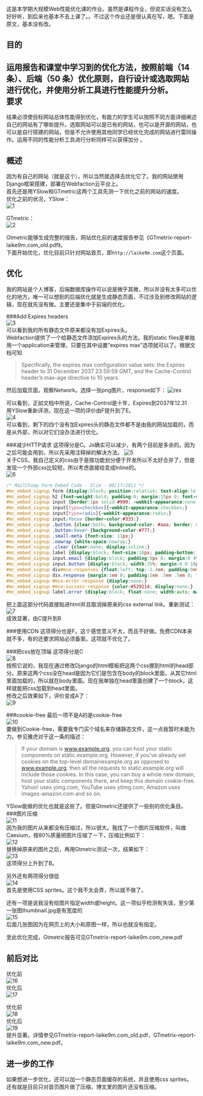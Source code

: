 这是本学期大规模Web性能优化课的作业。虽然是课程作业，但说实话没有怎么好好听，到后来也基本不去上课了。。不过这个作业还是很认真在写，嗯。下面是原文，基本没有改。

目的
--  
运用报告和课堂中学习到的优化方法，按照前端（14 条）、后端（50 条）优化原则，自行设计或选取网站进行优化，并使用分析工具进行性能提升分析。  
要求
--  
结果必须使目标网站总体性能得到优化，有能力的学生可以按照不同方面详细阐述自己的网站有了哪些提升。选取网站可以是已有的网站，也可以是开源的网站，也可以是自行搭建的网站，但是不允许使用其他同学已经优化完成的网站进行雷同操作。运用不同的性能分析工具进行分析同样可以获得加分  。

概述  
--
因为有自己的网站（就是这个），所以当然就选择去优化它了。我的网站使用Django框架搭建，部署在Webfaction云平台上。  
首先还是用YSlow和GTmetric这两个工具先测一下优化之前的网站的速度。  
优化之前的状况，YSlow：  
![1](/media/content/BlogPost/images/blog_opt/1.png)

GTmetric：  
![2](/media/content/BlogPost/images/blog_opt/2.png)

Gtmetric能够生成完整的报告，网站优化前的速度报告参见《GTmetrix-report-laike9m.com_old.pdf》。  
下面开始优化，优化目前只针对网站首页，即`http://laike9m.com`这个页面。  

优化
--  
我的网站是个人博客，后端数据库操作可以说是微乎其微，所以并没有太多可以优化的地方。唯一可以想到的后端优化就是生成静态页面，不过涉及到修改网站的逻辑，现在就先没有做。主要还是集中于前端的优化。

###Add Expires headers  
![3](/media/content/BlogPost/images/blog_opt/3.png)  
可以看到我的所有静态文件原来都没有加Expires头。  
Webfaction提供了一个给静态文件添加Expires头的方法。我的static files是单独用一个application来管理，只要在其中设置”expires max”选项就可以了。根据文档可知
> Specifically, the expires max configuration value sets:
> the Expires header to 31 December 2037 23:59:59 GMT, and
> the Cache-Control header’s max-age directive to 10 years.  

然后加载页面，观察Network。选择一张png图片，response如下：
![res](/media/content/BlogPost/images/blog_opt/response.png) 
 
可以看到，正如文档中所说，Cache-Control是十年，Expires到2037年12.31  
用YSlow重新评测，现在这一项的评价由F提升到了E。  
![4](/media/content/BlogPost/images/blog_opt/4.png)   
可以看到，剩下的四个没有加Expires头的静态文件都不是由我的网站加载的，而是从外部，所以对它们没办法进行优化。   

###减少HTTP请求
这项得分是C。Js确实可以减少，有两个目前是多余的。因为之后可能会用到，所以先采用注释掉的解决方法。
![5](/media/content/BlogPost/images/blog_opt/5.png)   
关于CSS，我自己定义的css由于是按功能划分便于开发所以不太好合并了，但是发现一个外部css比较短，所以考虑直接给变成Inline的。  
![6](/media/content/BlogPost/images/blog_opt/6.png)  

```CSS  
/* MailChimp Form Embed Code - Slim - 08/17/2011 */
#mc_embed_signup form {display:block; position:relative; text-align:left; padding:10px 0 10px 3%}
#mc_embed_signup h2 {font-weight:bold; padding:0; margin:15px 0; font-size:1.4em;}
#mc_embed_signup input {border:1px solid #999; -webkit-appearance:none;}
#mc_embed_signup input[type=checkbox]{-webkit-appearance:checkbox;}
#mc_embed_signup input[type=radio]{-webkit-appearance:radio;}
#mc_embed_signup input:focus {border-color:#333;}
#mc_embed_signup .button {clear:both; background-color: #aaa; border: 0 none; border-radius:4px; color: #FFFFFF; cursor: pointer; display: inline-block; font-size:15px; font-weight: bold; height: 32px; line-height: 32px; margin: 0 5px 10px 0; padding:0; text-align: center; text-decoration: none; vertical-align: top; white-space: nowrap; width: auto;}
#mc_embed_signup .button:hover {background-color:#777;}
#mc_embed_signup .small-meta {font-size: 11px;}
#mc_embed_signup .nowrap {white-space:nowrap;} 
#mc_embed_signup .clear {clear:none; display:inline;}
#mc_embed_signup label {display:block; font-size:16px; padding-bottom:10px; font-weight:bold;}
#mc_embed_signup input.email {display:block; padding:8px 0; margin:0 4% 10px 0; text-indent:5px; width:58%; min-width:130px;}
#mc_embed_signup input.button {display:block; width:35%; margin:0 0 10px 0; min-width:90px;}
#mc_embed_signup div#mce-responses {float:left; top:-1.4em; padding:0em .5em 0em .5em; overflow:hidden; width:90%;margin: 0 5%; clear: both;}
#mc_embed_signup div.response {margin:1em 0; padding:1em .5em .5em 0; font-weight:bold; float:left; top:-1.5em; z-index:1; width:80%;}
#mc_embed_signup #mce-error-response {display:none;}
#mc_embed_signup #mce-success-response {color:#529214; display:none;}
#mc_embed_signup label.error {display:block; float:none; width:auto; margin-left:1.05em; text-align:left; padding:.5em 0;}
```   

把上面这部分代码直接贴进html并且取消掉原来的css external link。重新测试：  
![7](/media/content/BlogPost/images/blog_opt/7.png)   
成效显著，由C提升到B  

###使用CDN
这项得分也是F。这个感觉意义不大，而且不好做。免费CDN本来就不多，有的还要求网站必须备案。这项就不优化了。

###把css放在顶端
这项得分是C  
![8](/media/content/BlogPost/images/blog_opt/8.png)   
按照它说的，我现在通过修改Django的html模板把这两个css挪到html的head部分。原来这两个css没在head是因为它们是包含在body的block里面，从其它html里面加载的，所以就在body里面。现在我单独在head里面创建了一个block，这样就能把css加载到head里面。  
修改之后效果如下，评价变成A了：  
![9](/media/content/BlogPost/images/blog_opt/9.png)   

###cookie-free
最后一项不是A的是cookie-free  
![10](/media/content/BlogPost/images/blog_opt/10.png)   
要做到Cookie-free，需要我专门买个域名来存储静态文件，这一点我暂时未能为力。参见雅虎对于这一条的描述：  
> If your domain is www.example.org, you can host your static components on static.example.org. However, if you've already set cookies on the top-level domainexample.org as opposed to www.example.org, then all the requests to static.example.org will include those cookies. In this case, you can buy a whole new domain, host your static components there, and keep this domain cookie-free. Yahoo! uses yimg.com, YouTube uses ytimg.com, Amazon uses images-amazon.com and so on.

YSlow能做的优化也就是这些了。但是Gtmetric还提供了一些别的优化条目。  
###图片压缩  
![11](/media/content/BlogPost/images/blog_opt/11.png)   
因为我的图片从来都没有压缩过，所以很大。我找了一个图片压缩软件，叫做Caesium，按80%质量把图片压缩了一下，压缩比例如下：  
![12](/media/content/BlogPost/images/blog_opt/12.png)   
替换掉原来的图片之后，再用Gtmetric测试一次，结果如下：  
![13](/media/content/BlogPost/images/blog_opt/13.png)   
这项得分上升到了B。  

另外还有两项得分很低  
![14](/media/content/BlogPost/images/blog_opt/14.png)   
首先是使用CSS sprites。这个我不太会弄，所以就不做了。  

还有一项是说我没有给图片指定width或height。这一项似乎检测有失误，至少第一张图thumbnail.jpg是有宽度的  
![15](/media/content/BlogPost/images/blog_opt/15.png)   
后面几张图因为在网页上的大小和原图一样，所以也就没有指定。

至此优化完成，Gtmetric报告可见GTmetrix-report-laike9m.com_new.pdf  

前后对比
--
优化前  
![16](/media/content/BlogPost/images/blog_opt/16.png)   
优化后  
![17](/media/content/BlogPost/images/blog_opt/17.png)   

优化前  
![18](/media/content/BlogPost/images/blog_opt/18.png)   
优化后  
![19](/media/content/BlogPost/images/blog_opt/19.png)   
提升显著。详情参见GTmetrix-report-laike9m.com_old.pdf，GTmetrix-report-laike9m.com_new.pdf。

进一步的工作
--
如果想进一步优化，还可以加一个静态页面缓存的系统，并且使用css sprites。还有就是目前只对首页图片做了压缩，博文里的图片还没有压缩。
